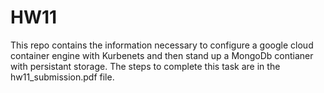# HW11

This repo contains the information necessary to configure a google cloud container engine with Kurbenets and then stand up a MongoDb contianer with persistant storage. The steps to complete this task are in the hw11_submission.pdf file.
